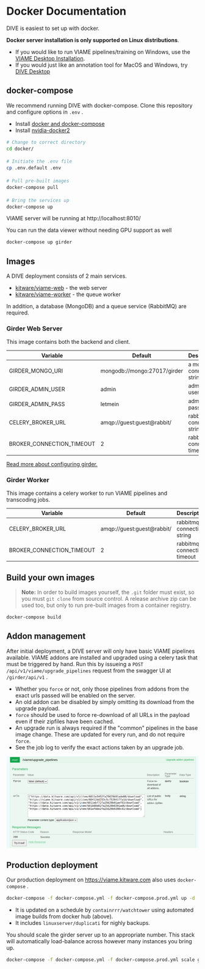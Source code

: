 # Docker Documentation

DIVE is easiest to set up with docker.

**Docker server installation is only supported on Linux distributions**.

* If you would like to run VIAME pipelines/training on Windows, use the [VIAME Desktop Installation](https://github.com/VIAME/VIAME#installations).
* If you would just like an annotation tool for MacOS and Windows, try [DIVE Desktop](https://kitware.github.io/dive/Dive-Desktop/)

## docker-compose

We recommend running DIVE with docker-compose. Clone this repository and configure options in `.env` .

* Install [docker and docker-compose](https://docs.docker.com/engine/install)
* Install [nvidia-docker2](https://docs.nvidia.com/datacenter/cloud-native/container-toolkit/install-guide.html#docker)

``` bash
# Change to correct directory
cd docker/

# Initiate the .env file
cp .env.default .env

# Pull pre-built images
docker-compose pull

# Bring the services up
docker-compose up
```

VIAME server will be running at http://localhost:8010/

You can run the data viewer without needing GPU support as well

``` bash
docker-compose up girder
```

## Images

A DIVE deployment consists of 2 main services.

* [kitware/viame-web](https://hub.docker.com/r/kitware/viame-web) - the web server
* [kitware/viame-worker](https://hub.docker.com/r/kitware/viame-worker) - the queue worker

In addition, a database (MongoDB) and a queue service (RabbitMQ) are required.

### Girder Web Server

This image contains both the backend and client.

| Variable | Default | Description |
|----------|---------|-------------|
| GIRDER_MONGO_URI | mongodb://mongo:27017/girder | a mongodb connection string |
| GIRDER_ADMIN_USER | admin | admin username |
| GIRDER_ADMIN_PASS | letmein | admin password |
| CELERY_BROKER_URL | amqp://guest:guest@rabbit/ | rabbitmq connection string |
| BROKER_CONNECTION_TIMEOUT | 2 | rabbitmq connection timeout |

[Read more about configuring girder.](https://girder.readthedocs.io/en/latest/)

### Girder Worker

This image contains a celery worker to run VIAME pipelines and transcoding jobs.

| Variable | Default | Description |
|----------|---------|-------------|
| CELERY_BROKER_URL | amqp://guest:guest@rabbit/ | rabbitmq connection string |
| BROKER_CONNECTION_TIMEOUT | 2 | rabbitmq connection timeout |

## Build your own images

> **Note:** In order to build images yourself, the `.git` folder must exist, so you must `git clone` from source control.  A release archive zip can be used too, but only to run pre-built images from a container registry.

``` bash
docker-compose build
```

## Addon management

After initial deployment, a DIVE server will only have basic VIAME pipelines available. VIAME addons are installed and upgraded using a celery task that must be triggered by hand. Run this by issueing a `POST /api/v1/viame/upgrade_pipelines` request from the swagger UI at `/girder/api/v1` .

* Whether you `force` or not, only those pipelines from addons from the exact urls passed will be enabled on the server.
* An old addon can be disabled by simply omitting its download from the upgrade payload.
* `force` should be used to force re-download of all URLs in the payload even if their zipfiles have been cached.
* An upgrade run is always required if the "common" pipelines in the base image change.  These are updated for every run, and do not require `force`.
* See the job log to verify the exact actions taken by an upgrade job.

![Upgrade Pipelines Swagger](/docs/images/UpgradePipelinesSwagger.png)

## Production deployment

Our production deployment on https://viame.kitware.com also uses `docker-compose` .

``` bash
docker-compose -f docker-compose.yml -f docker-compose.prod.yml up -d
```

* It is updated on a schedule by `containrrr/watchtower` using automated image builds from docker hub (above).
* It includes `linuxserver/duplicati` for nighly backups.

You should scale the girder server up to an appropriate number.  This stack will automatically load-balance across however many instances you bring up.

```bash
docker-compose -f docker-compose.yml -f docker-compose.prod.yml scale girder=4
```
